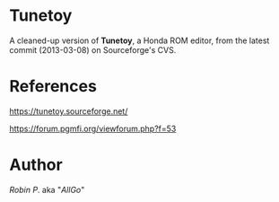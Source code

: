 # Tunetoy

A cleaned-up version of __Tunetoy__, a Honda ROM editor, from the latest commit (2013-03-08) on Sourceforge's CVS.

# References

https://tunetoy.sourceforge.net/

https://forum.pgmfi.org/viewforum.php?f=53

# Author
_Robin P_. aka "_AllGo_"
